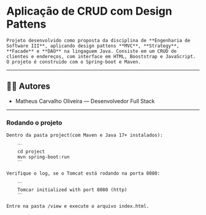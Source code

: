 # Aplicação de CRUD com Design Pattens

    Projeto desenvolvido como proposta da disciplina de **Engenharia de Software III**, aplicando design pattens **MVC**, **Strategy**, **Facade** e **DAO** na lingaguem Java. Consiste em um CRUD de clientes e endereços, com interface em HTML, Booststrap e JavaScript. O projeto é construido com o Spring-boot e Maven.

---

## 👨‍💻 Autores

- Matheus Carvalho Oliveira — Desenvolvedor Full Stack

---

### Rodando o projeto

    Dentro da pasta project(com Maven e Java 17+ instalados):
    
        ˋˋˋ
        cd project
        mvn spring-boot:run
        ˋˋˋ
    
    Verifique o log, se o Tomcat está rodando na porta 8080:

        ˋˋˋ
        Tomcar initialized with port 8080 (http)
        ˋˋˋ

    Entre na pasta /view e execute o arquivo index.html.